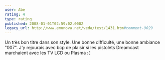 ```yaml
---
user: Abe
rating: 4
type: rating
published: 2008-01-01T02:59:02.000Z
legacy_url: http://www.emunova.net/veda/test/1431.htm#comment-9029
---
```

Un très bon titre dans son style. Une bonne difficulté, une bonne ambiance "007". J'y rejourais avec bcp de plaisir si les pistolets Dreamcast marchaient avec les TV LCD ou Plasma :(